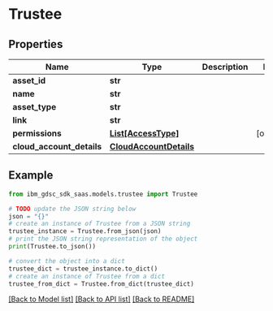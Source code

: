 # Trustee


## Properties

Name | Type | Description | Notes
------------ | ------------- | ------------- | -------------
**asset_id** | **str** |  | 
**name** | **str** |  | 
**asset_type** | **str** |  | 
**link** | **str** |  | 
**permissions** | [**List[AccessType]**](AccessType.md) |  | [optional] 
**cloud_account_details** | [**CloudAccountDetails**](CloudAccountDetails.md) |  | 

## Example

```python
from ibm_gdsc_sdk_saas.models.trustee import Trustee

# TODO update the JSON string below
json = "{}"
# create an instance of Trustee from a JSON string
trustee_instance = Trustee.from_json(json)
# print the JSON string representation of the object
print(Trustee.to_json())

# convert the object into a dict
trustee_dict = trustee_instance.to_dict()
# create an instance of Trustee from a dict
trustee_from_dict = Trustee.from_dict(trustee_dict)
```
[[Back to Model list]](../README.md#documentation-for-models) [[Back to API list]](../README.md#documentation-for-api-endpoints) [[Back to README]](../README.md)


